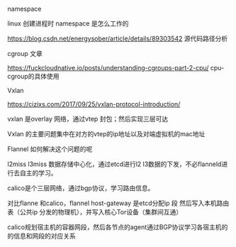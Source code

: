 namespace

linux 创建进程时 namespace 是怎么工作的

https://blog.csdn.net/energysober/article/details/89303542  源代码路径分析



cgroup 文章

https://fuckcloudnative.io/posts/understanding-cgroups-part-2-cpu/  cpu-cgroup的具体使用



Vxlan

https://cizixs.com/2017/09/25/vxlan-protocol-introduction/ 

vxlan 是overlay 网络，通过vtep 封包；然后实现三层可达

Vxlan 的主要问题集中在对方的vtep的ip地址以及对端虚拟机的mac地址



Flannel 如何解决这个问题的呢

l2miss l3miss 数据存储中心化，通过etcd进行l2 l3数据的下发，不必flanneld进行去自主的学习。



calico是个三层网络，通过bgp协议，学习路由信息。



对比flanne 和calico，flannel host-gateway 是etcd分配ip 段 然后写入本机路由表（公共ip 分发的物理机），并写入核心Tor设备（集群间互通）

calico规划宿主机的容器网段，然后各节点的agent通过BGP协议学习各宿主机的的信息和网段的对应关系